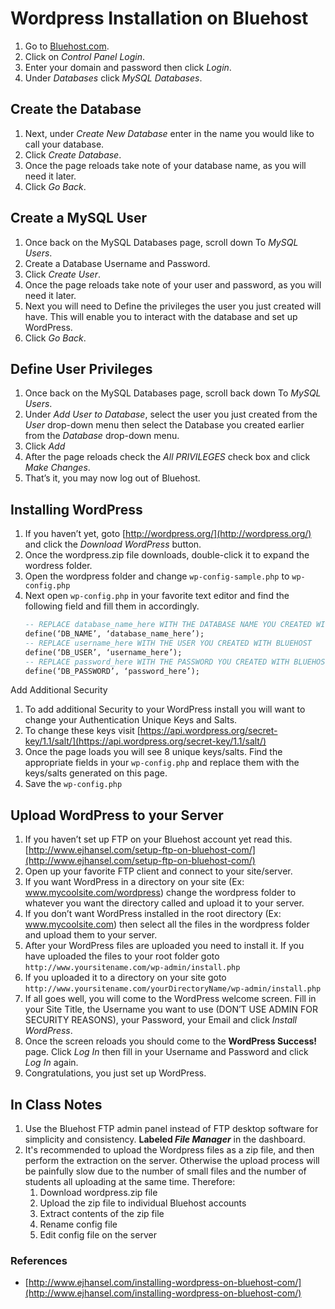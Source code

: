 # Wordpress Installation on Bluehost

1. Go to [Bluehost.com](http://bluehost.com).
1. Click on _Control Panel Login_.
1. Enter your domain and password then click _Login_.
1. Under _Databases_ click _MySQL Databases_.

## Create the Database

1. Next, under _Create New Database_ enter in the name you would like to call your database.
1. Click _Create Database_.
1. Once the page reloads take note of your database name, as you will need it later.
1. Click _Go Back_.

## Create a MySQL User

1. Once back on the MySQL Databases page, scroll down To _MySQL Users_.
1. Create a Database Username and Password.
1. Click _Create User_.
1. Once the page reloads take note of your user and password, as you will need it later.
1. Next you will need to Define the privileges the user you just created will have. This will enable you to interact with the database and set up WordPress.
1. Click _Go Back_.

## Define User Privileges

1. Once back on the MySQL Databases page, scroll back down To _MySQL Users_.
1. Under _Add User to Database_, select the user you just created from the _User_ drop-down menu then select the Database you created earlier from the _Database_ drop-down menu.
1. Click _Add_
1. After the page reloads check the _All PRIVILEGES_ check box and click _Make Changes_.
1. That’s it, you may now log out of Bluehost.

## Installing WordPress

1. If you haven’t yet, goto [http://wordpress.org/](http://wordpress.org/) and click the _Download WordPress_ button.
1. Once the wordpress.zip file downloads, double-click it to expand the wordress folder.
1. Open the wordpress folder and change `wp-config-sample.php` to `wp-config.php`
1. Next open `wp-config.php` in your favorite text editor and find the following field and fill them in accordingly.
    ```sql
    -- REPLACE database_name_here WITH THE DATABASE NAME YOU CREATED WITH BLUEHOST
    define(‘DB_NAME’, ‘database_name_here’);
    -- REPLACE username_here WITH THE USER YOU CREATED WITH BLUEHOST
    define(‘DB_USER’, ‘username_here’);
    -- REPLACE password_here WITH THE PASSWORD YOU CREATED WITH BLUEHOST
    define(‘DB_PASSWORD’, ‘password_here’);
    ```

Add Additional Security

1. To add additional Security to your WordPress install you will want to change your Authentication Unique Keys and Salts.
1. To change these keys visit [https://api.wordpress.org/secret-key/1.1/salt/](https://api.wordpress.org/secret-key/1.1/salt/)
1. Once the page loads you will see 8 unique keys/salts. Find the appropriate fields in your `wp-config.php` and replace them with the keys/salts generated on this page.
1. Save the `wp-config.php`

## Upload WordPress to your Server

1. If you haven’t set up FTP on your Bluehost account yet read this. [http://www.ejhansel.com/setup-ftp-on-bluehost-com/](http://www.ejhansel.com/setup-ftp-on-bluehost-com/)
1. Open up your favorite FTP client and connect to your site/server.
1. If you want WordPress in a directory on your site (Ex: www.mycoolsite.com/wordpress) change the wordpress folder to whatever you want the directory called and upload it to your server.
1. If you don’t want WordPress installed in the root directory (Ex: www.mycoolsite.com) then select all the files in the wordpress folder and upload them to your server.
1. After your WordPress files are uploaded you need to install it. If you have uploaded the files to your root folder goto `http://www.yoursitename.com/wp-admin/install.php`
1. If you uploaded it to a directory on your site goto `http://www.yoursitename.com/yourDirectoryName/wp-admin/install.php`
1. If all goes well, you will come to the WordPress welcome screen. Fill in your Site Title, the Username you want to use (DON’T USE ADMIN FOR SECURITY REASONS), your Password, your Email and click _Install WordPress_.
1. Once the screen reloads you should come to the **WordPress Success!** page. Click _Log In_ then fill in your Username and Password and click _Log In_ again.
1. Congratulations, you just set up WordPress.

## In Class Notes

1. Use the Bluehost FTP admin panel instead of FTP desktop software for simplicity and consistency. **Labeled _File Manager_** in the dashboard.
1. It's recommended to upload the Wordpress files as a zip file, and then perform the extraction on the server. Otherwise the upload process will be painfully slow due to the number of small files and the number of students all uploading at the same time. Therefore:
    1. Download wordpress.zip file
    1. Upload the zip file to individual Bluehost accounts
    1. Extract contents of the zip file
    1. Rename config file
    1. Edit config file on the server

### References

- [http://www.ejhansel.com/installing-wordpress-on-bluehost-com/](http://www.ejhansel.com/installing-wordpress-on-bluehost-com/)
